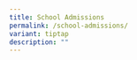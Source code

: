 ```yaml
---
title: School Admissions
permalink: /school-admissions/
variant: tiptap
description: ""
---
```

<p></p>